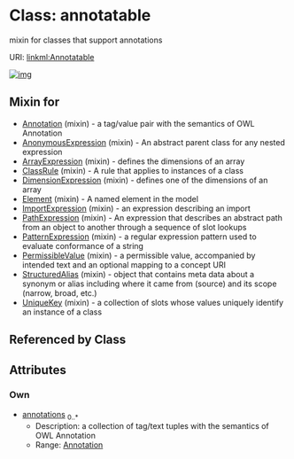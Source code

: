 
# Class: annotatable


mixin for classes that support annotations

URI: [linkml:Annotatable](https://w3id.org/linkml/Annotatable)


[![img](https://yuml.me/diagram/nofunky;dir:TB/class/[Annotation],[Annotation]<annotations%200..*-++[Annotatable],[UniqueKey]uses%20-.->[Annotatable],[StructuredAlias]uses%20-.->[Annotatable],[PermissibleValue]uses%20-.->[Annotatable],[PatternExpression]uses%20-.->[Annotatable],[PathExpression]uses%20-.->[Annotatable],[ImportExpression]uses%20-.->[Annotatable],[Element]uses%20-.->[Annotatable],[DimensionExpression]uses%20-.->[Annotatable],[ClassRule]uses%20-.->[Annotatable],[ArrayExpression]uses%20-.->[Annotatable],[AnonymousExpression]uses%20-.->[Annotatable],[Annotation]uses%20-.->[Annotatable],[UniqueKey],[StructuredAlias],[PermissibleValue],[PatternExpression],[PathExpression],[ImportExpression],[Element],[DimensionExpression],[ClassRule],[ArrayExpression],[AnonymousExpression])](https://yuml.me/diagram/nofunky;dir:TB/class/[Annotation],[Annotation]<annotations%200..*-++[Annotatable],[UniqueKey]uses%20-.->[Annotatable],[StructuredAlias]uses%20-.->[Annotatable],[PermissibleValue]uses%20-.->[Annotatable],[PatternExpression]uses%20-.->[Annotatable],[PathExpression]uses%20-.->[Annotatable],[ImportExpression]uses%20-.->[Annotatable],[Element]uses%20-.->[Annotatable],[DimensionExpression]uses%20-.->[Annotatable],[ClassRule]uses%20-.->[Annotatable],[ArrayExpression]uses%20-.->[Annotatable],[AnonymousExpression]uses%20-.->[Annotatable],[Annotation]uses%20-.->[Annotatable],[UniqueKey],[StructuredAlias],[PermissibleValue],[PatternExpression],[PathExpression],[ImportExpression],[Element],[DimensionExpression],[ClassRule],[ArrayExpression],[AnonymousExpression])

## Mixin for

 * [Annotation](Annotation.md) (mixin)  - a tag/value pair with the semantics of OWL Annotation
 * [AnonymousExpression](AnonymousExpression.md) (mixin)  - An abstract parent class for any nested expression
 * [ArrayExpression](ArrayExpression.md) (mixin)  - defines the dimensions of an array
 * [ClassRule](ClassRule.md) (mixin)  - A rule that applies to instances of a class
 * [DimensionExpression](DimensionExpression.md) (mixin)  - defines one of the dimensions of an array
 * [Element](Element.md) (mixin)  - A named element in the model
 * [ImportExpression](ImportExpression.md) (mixin)  - an expression describing an import
 * [PathExpression](PathExpression.md) (mixin)  - An expression that describes an abstract path from an object to another through a sequence of slot lookups
 * [PatternExpression](PatternExpression.md) (mixin)  - a regular expression pattern used to evaluate conformance of a string
 * [PermissibleValue](PermissibleValue.md) (mixin)  - a permissible value, accompanied by intended text and an optional mapping to a concept URI
 * [StructuredAlias](StructuredAlias.md) (mixin)  - object that contains meta data about a synonym or alias including where it came from (source) and its scope (narrow, broad, etc.)
 * [UniqueKey](UniqueKey.md) (mixin)  - a collection of slots whose values uniquely identify an instance of a class

## Referenced by Class


## Attributes


### Own

 * [annotations](annotations.md)  <sub>0..\*</sub>
     * Description: a collection of tag/text tuples with the semantics of OWL Annotation
     * Range: [Annotation](Annotation.md)

